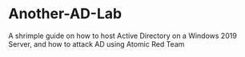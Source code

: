 # Another-AD-Lab
A shrimple guide on how to host Active Directory on a Windows 2019 Server, and how to attack AD using Atomic Red Team

